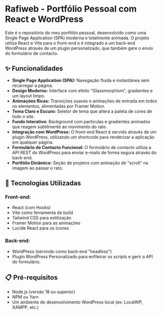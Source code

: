 # Rafiweb - Portfólio Pessoal com React e WordPress

Este é o repositório do meu portfólio pessoal, desenvolvido como uma Single Page Application (SPA) moderna e totalmente animada. O projeto utiliza React e Vite para o front-end e é integrado a um back-end WordPress através de um plugin personalizado, que também gere o envio do formulário de contacto.

## ✨ Funcionalidades

* **Single Page Application (SPA):** Navegação fluida e instantânea sem recarregar a página.
* **Design Moderno:** Interface com efeito "Glassmorphism", gradientes e um layout limpo.
* **Animações Ricas:** Transições suaves e animações de entrada em todos os elementos, alimentadas por Framer Motion.
* **Tema Claro e Escuro:** Seletor de tema que altera a paleta de cores de todo o site.
* **Fundo Interativo:** Background com partículas e gradientes animados que reagem subtilmente ao movimento do rato.
* **Integração com WordPress:** O front-end React é servido através de um plugin WordPress, utilizando um shortcode para renderizar a aplicação em qualquer página.
* **Formulário de Contacto Funcional:** O formulário de contacto utiliza a API REST do WordPress para enviar e-mails de forma segura através do back-end.
* **Portfólio Dinâmico:** Seção de projetos com animação de "scroll" na imagem ao passar o rato.

## 🚀 Tecnologias Utilizadas

### Front-end:

* React (com Hooks)
* Vite como ferramenta de build
* Tailwind CSS para estilização
* Framer Motion para as animações
* Lucide React para os ícones

### Back-end:

* WordPress (servindo como back-end "headless")
* Plugin WordPress Personalizado para enfileirar os scripts e gerir a API do formulário.

## 📋 Pré-requisitos

* Node.js (versão 18 ou superior)
* NPM ou Yarn
* Um ambiente de desenvolvimento WordPress local (ex: LocalWP, XAMPP, etc.)